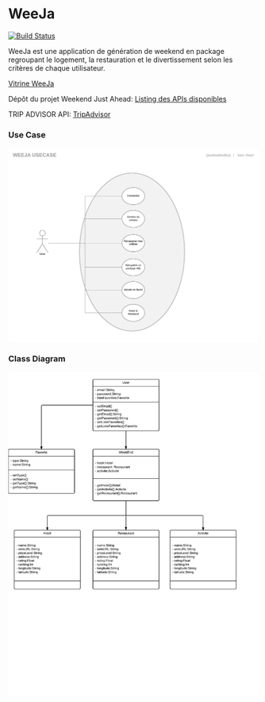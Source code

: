 # WeeJa  

[![Build Status](https://travis-ci.org/Miage-Paris-Ouest/WeeJa.svg?branch=master)](https://travis-ci.org/Miage-Paris-Ouest/WeeJa)

WeeJa est une application de génération de weekend en package regroupant le logement, la restauration et le divertissement selon les critères de chaque utilisateur.

<a href="http://weeja.strikingly.com/">Vitrine WeeJa</a>

Dépôt du projet Weekend Just Ahead:
<a href="http://www.olery.com/blog/the-best-travel-apis-discover-contribute/">Listing des APIs disponibles</a>

TRIP ADVISOR API:
<a href="https://developer-tripadvisor.com/content-api/documentation/">TripAdvisor</a>

### Use Case ###

![](https://github.com/Miage-Paris-Ouest/WeeJa/blob/master/Dossier%20Fonctionnel/WeeJa%20UseCase.png)

### Class Diagram ###

![](https://github.com/Miage-Paris-Ouest/WeeJa/blob/master/Dossier%20Fonctionnel/WeeJa%20ClassDiagram.png)
